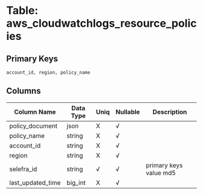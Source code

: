 # Table: aws_cloudwatchlogs_resource_policies

## Primary Keys 

```
account_id, region, policy_name
```


## Columns 

|  Column Name   |  Data Type  | Uniq | Nullable | Description | 
|  ----  | ----  | ----  | ----  | ---- | 
| policy_document | json | X | √ |  | 
| policy_name | string | X | √ |  | 
| account_id | string | X | √ |  | 
| region | string | X | √ |  | 
| selefra_id | string | √ | √ | primary keys value md5 | 
| last_updated_time | big_int | X | √ |  | 


